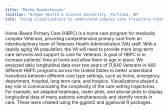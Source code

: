```yaml
---
title: "Meike Niederhausen"
location: "Oregon Health & Science University, Portland, OR"
talk: "Using visualizations to understand complex care trajectory trends of Veterans in Home-Based Primary Care"
---
```


Home-Based Primary Care (HBPC) is a home care program for medically complex Veterans, providing comprehensive primary care from an interdisciplinary team of Veterans Health Administration (VA) staff. With a rapidly aging VA population, the VA will need to provide more long-term care services and support to care for Veterans. A goal of HBPC is to increase patients’ time at home and allow them to age in place. We analyzed daily longitudinal data over two years of 11,640 Veterans in 440 different HBPC programs across the United States to better understand transitions between different care type settings, such as home, emergency department, hospital, long term care, and hospice. Visualizations played a key role in communicating the complexity of the care setting trajectories. For example, we adapted heatmaps, raster plots, and alluvial plots to display longitudinal data of many patients simultaneously and identify trends in care. These were created using the ggplot2 and ggalluvial R packages.